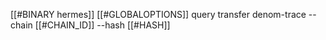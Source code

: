 [[#BINARY hermes]] [[#GLOBALOPTIONS]] query transfer denom-trace --chain [[#CHAIN_ID]] --hash [[#HASH]]